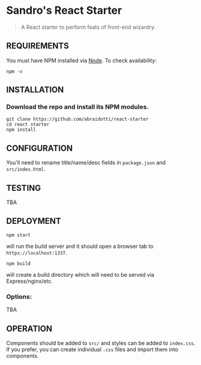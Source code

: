 # Sandro's React Starter
> A React starter to perform feats of front-end wizardry.
## REQUIREMENTS
You must have NPM installed via [Node](https://nodejs.org/en/download/). To check availability:
```
npm -v
```
## INSTALLATION
### Download the repo and install its NPM modules.
```
git clone https://github.com/abraidotti/react-starter
cd react starter
npm install
```
## CONFIGURATION
You'll need to rename title/name/desc fields in `package.json` and `src/index.html`.
## TESTING
TBA
## DEPLOYMENT
```
npm start
``` 
will run the build server and it should open a browser tab to `https://localhost:1337`.
```
npm build
``` 
will create a build directory which will need to be served via Express/nginx/etc.
### Options:
TBA
## OPERATION
Components should be added to `src/` and styles can be added to `index.css`.
If you prefer, you can create individual `.css` files and import them into components.
